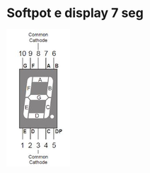 
# Softpot e display 7 seg

![](https://github.com/alisson2000rj/SE/blob/master/Tarefa-02%20-%20softpot-display7seg/Display%207%20segmentos.jpg)

  

<!--
By Alisson Cavalcante e Silva
23/09/2018
-->
